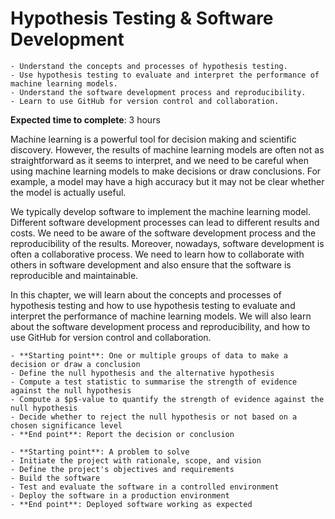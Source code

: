 # Hypothesis Testing & Software Development

<!-- Capitalise initials. As compact as possible, prefer ONE line. -->
<!-- We use **UK** English spelling. -->
<!-- File names should be all lowercase, with words separated by hyphens (-), and no spaces.  Each chapter must include an "overview.md" and "quiz-sum-ref.md"-->

<!-- ```{admonition} Status
Ready for review and feedback
``` -->

```{admonition} Objectives
- Understand the concepts and processes of hypothesis testing.
- Use hypothesis testing to evaluate and interpret the performance of machine learning models.
- Understand the software development process and reproducibility.
- Learn to use GitHub for version control and collaboration.
```

**Expected time to complete**: 3 hours

Machine learning is a powerful tool for decision making and scientific discovery. However, the results of machine learning models are often not as straightforward as it seems to interpret, and we need to be careful when using machine learning models to make decisions or draw conclusions. For example, a model may have a high accuracy but it may not be clear whether the model is actually useful.

We typically develop software to implement the machine learning model. Different software development processes can lead to different results and costs. We need to be aware of the software development process and the reproducibility of the results. Moreover, nowadays, software development is often a collaborative process. We need to learn how to collaborate with others in software development and also ensure that the software is reproducible and maintainable.

In this chapter, we will learn about the concepts and processes of hypothesis testing and how to use hypothesis testing to evaluate and interpret the performance of machine learning models. We will also learn about the software development process and reproducibility, and how to use GitHub for version control and collaboration.

```{admonition} Process transparency: hypothesis testing
- **Starting point**: One or multiple groups of data to make a decision or draw a conclusion
- Define the null hypothesis and the alternative hypothesis
- Compute a test statistic to summarise the strength of evidence against the null hypothesis
- Compute a $p$-value to quantify the strength of evidence against the null hypothesis
- Decide whether to reject the null hypothesis or not based on a chosen significance level
- **End point**: Report the decision or conclusion
```

```{admonition} Process transparency: software development
- **Starting point**: A problem to solve
- Initiate the project with rationale, scope, and vision
- Define the project's objectives and requirements
- Build the software
- Test and evaluate the software in a controlled environment
- Deploy the software in a production environment
- **End point**: Deployed software working as expected
```
